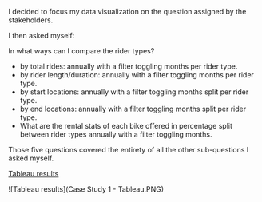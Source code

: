 I decided to focus my data visualization on the question assigned by the stakeholders.


I then asked myself:

In what ways can I compare the rider types?

* by total rides: annually with a filter toggling months per rider type.
* by rider length/duration: annually with a filter toggling months per rider type.
* by start locations: annually with a filter toggling months split per rider type.
* by end locations: annually with a filter toggling months split per rider type.
* What are the rental stats of each bike offered in percentage split between rider types annually with a filter toggling months.

Those five questions covered the entirety of all the other sub-questions I asked myself.


[Tableau results](https://public.tableau.com/app/profile/matt.johnson.0304/viz/CaseStudy1_16884106053400/CaseStudy1)

![Tableau results](Case Study 1 - Tableau.PNG) 
